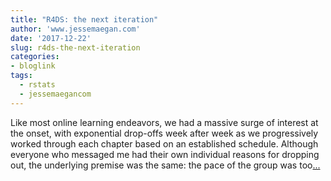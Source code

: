 ```yaml
---
title: "R4DS: the next iteration"
author: 'www.jessemaegan.com'
date: '2017-12-22'
slug: r4ds-the-next-iteration
categories:
- bloglink
tags:
  - rstats
  - jessemaegancom
---
```


Like most online learning endeavors, we had a massive surge of interest at the onset, with exponential drop-offs week after week as we progressively worked through each chapter based on an established schedule. Although everyone who messaged me had their own individual reasons for dropping out, the underlying premise was the same: the pace of the group was too[... <i class="fas fa-external-link-alt"></i>](https://www.jessemaegan.com/post/r4ds-the-next-iteration/)

